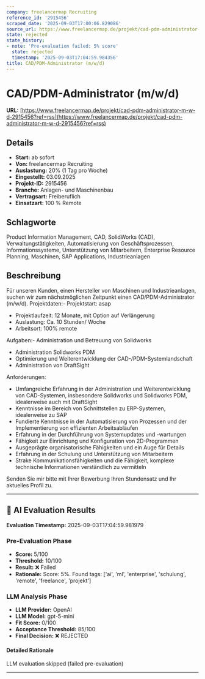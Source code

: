 ```yaml
---
company: freelancermap Recruiting
reference_id: '2915456'
scraped_date: '2025-09-03T17:00:06.829086'
source_url: https://www.freelancermap.de/projekt/cad-pdm-administrator-m-w-d-2915456?ref=rss
state: rejected
state_history:
- note: 'Pre-evaluation failed: 5% score'
  state: rejected
  timestamp: '2025-09-03T17:04:59.984356'
title: CAD/PDM-Administrator (m/w/d)
---
```



# CAD/PDM-Administrator (m/w/d)
**URL:** [https://www.freelancermap.de/projekt/cad-pdm-administrator-m-w-d-2915456?ref=rss](https://www.freelancermap.de/projekt/cad-pdm-administrator-m-w-d-2915456?ref=rss)
## Details
- **Start:** ab sofort
- **Von:** freelancermap Recruiting
- **Auslastung:** 20% (1 Tag pro Woche)
- **Eingestellt:** 03.09.2025
- **Projekt-ID:** 2915456
- **Branche:** Anlagen- und Maschinenbau
- **Vertragsart:** Freiberuflich
- **Einsatzart:** 100
                                                % Remote

## Schlagworte
Product Information Management, CAD, SolidWorks (CAD), Verwaltungstätigkeiten, Automatisierung von Geschäftsprozessen, Informationssysteme, Unterstützung von Mitarbeitern, Enterprise Resource Planning, Maschinen, SAP Applications, Industrieanlagen

## Beschreibung
Für unseren Kunden, einen Hersteller von Maschinen und Industrieanlagen, suchen wir zum nächstmöglichen Zeitpunkt einen CAD/PDM-Administrator (m/w/d).
Projektdaten:- Projektstart: asap
- Projektlaufzeit: 12 Monate, mit Option auf Verlängerung
- Auslastung: Ca. 10 Stunden/ Woche
- Arbeitsort: 100% remote

Aufgaben:- Administration und Betreuung von Solidworks
- Administration Solidworks PDM
- Optimierung und Weiterentwicklung der CAD-/PDM-Systemlandschaft
- Administration von DraftSight

Anforderungen:
- Umfangreiche Erfahrung in der Administration und Weiterentwicklung von CAD-Systemen, insbesondere Solidworks und Solidworks PDM, idealerweise auch mit DraftSight
- Kenntnisse im Bereich von Schnittstellen zu ERP-Systemen, idealerweise zu SAP
- Fundierte Kenntnisse in der Automatisierung von Prozessen und der Implementierung von effizienten Arbeitsabläufen
- Erfahrung in der Durchführung von Systemupdates und -wartungen
- Fähigkeit zur Einrichtung und Konfiguration von 2D-Programmen
- Ausgeprägte organisatorische Fähigkeiten und ein Auge für Details
- Erfahrung in der Schulung und Unterstützung von Mitarbeitern
- Strake Kommunikationsfähigkeiten und die Fähigkeit, komplexe technische Informationen verständlich zu vermitteln

Senden Sie mir bitte mit Ihrer Bewerbung Ihren Stundensatz und Ihr aktuelles Profil zu.

---

## 🤖 AI Evaluation Results

**Evaluation Timestamp:** 2025-09-03T17:04:59.981979

### Pre-Evaluation Phase
- **Score:** 5/100
- **Threshold:** 10/100
- **Result:** ❌ Failed
- **Rationale:** Score: 5%. Found tags: ['ai', 'ml', 'enterprise', 'schulung', 'remote', 'freelance', 'projekt']

### LLM Analysis Phase
- **LLM Provider:** OpenAI
- **LLM Model:** gpt-5-mini
- **Fit Score:** 0/100
- **Acceptance Threshold:** 85/100
- **Final Decision:** ❌ REJECTED

#### Detailed Rationale
LLM evaluation skipped (failed pre-evaluation)

---
